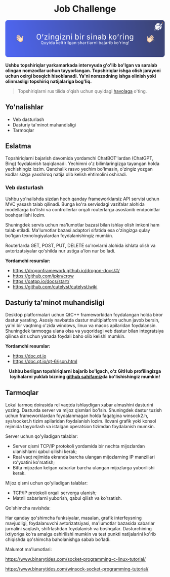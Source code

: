 <h1 align="center">Job Challenge</h1>
<p align="center"><img src="./challenge.png"/></p>

**Ushbu topshiriqlar yarkamarkada intervyuda g'o'lib bo'lgan va saralab olingan nomzodlar uchun tayyorlangan. Topshiriqlar ishga olish jarayoni uchun oxirgi bosqich hisoblanadi. Ya'ni nomzodning ishga olinish yoki olinmasligi topshiriq natijalariga bog'liq.**

> Topshiriqlarni rus tilida o'qish uchun quyidagi [havolaga](./README_RU.md) o'ting.

## Yo'nalishlar

- Veb dasturlash
- Dasturiy ta'minot muhandisligi
- Tarmoqlar

## Eslatma

Topshiriqlarni bajarish davomida yordamchi ChatBOT'lardan (ChatGPT, Bing) foydalanish taqiqlanadi. Yechimni o'z bilimlaringizga tayangan holda yechishingiz lozim. Qanchalik rasvo yechim bo'lmasin, o'zingiz yozgan kodlar sizga yaxshiroq natija olib kelish ehtimolini oshiradi.

### Veb dasturlash

Ushbu yo'nalishda sizdan hech qanday frameworklarsiz API servisi uchun MVC yasash talab qilinadi. Bunga ko'ra servisdagi vazifalar alohida modellarga bo'lishi va controllerlar orqali routerlarga asoslanib endpointlar boshqarilishi lozim.

Shuningdek servis uchun ma'lumotlar bazasi bilan ishlay olish imkoni ham talab etiladi. Ma'lumotlar bazasi adaptori sifatida esa o'zingizga qulay bo'lgan texnologiyalardan foydalanishingiz mumkin.

Routerlarda GET, POST, PUT, DELETE so'rovlarni alohida ishlata olish va avtorizatsiyalar qo'shilda nur ustiga a'lon nur bo'ladi.

**Yordamchi resurslar:**

- https://drogonframework.github.io/drogon-docs/#/
- https://github.com/ipkn/crow
- https://oatpp.io/docs/start/
- https://github.com/cutelyst/cutelyst/wiki

## Dasturiy ta'minot muhandisligi

Desktop platformalari uchun QtC++ frameworkidan foydalangan holda biror dastur yarating. Asosiy navbatda dastur multiplatform uchun javob bersin, ya'ni bir vaqtning o'zida windows, linux va macos apilaridan foydalansin. Shuningdek tarmoqga ulana olsa va yuqoridagi veb dastur bilan integratsiya qilinsa siz uchun yanada foydali baho olib kelishi mumkin.

**Yordamchi resurslar:**

- https://doc.qt.io
- https://doc.qt.io/qt-6/json.html

<p align="center"><b>Ushbu berilgan topshiriqlarni bajarib bo'lgach, o'z GitHub profilingizga loyihalarni yuklab bizning <a href="https://github.com/uzinfocom-org/challenge/discussions">github sahifamiz</a>da bo'lishishingiz mumkin!</b></p>

## Tarmoqlar

Lokal tarmoq doirasida rel vaqtda ishlaydigan xabar almashini dasturini yozing. Dasturda server va mijoz qismlari bo'lsin. Shuningdek dastur tuzish uchun frameworklardan foydalanmagan holda faqatgina winsock2.h, sys/socket.h tizim apilaridan foydalanish lozim. Ilovani grafik yoki konsol rejimida tayyorlash va istalgan operatsion tizimdan foydalanish mumkin. 

Server uchun qo'yiladigan talablar: 

- Server qismi TCP/IP protokoli yordamida bir nechta mijozlardan ulanishlarni qabul qilishi kerak;
- Real vaqt rejimida ekranda barcha ulangan mijozlarning IP manzillari ro'yxatini ko'rsatish;
- Bitta mijozdan kelgan xabarlar barcha ulangan mijozlarga yuborilishi kerak.

Mijoz qismi uchun qo'yiladigan talablar:

- TCP/IP protokoli orqali serverga ulanish;
- Matnli xabarlarni yuborish, qabul qilish va ko‘rsatish.

Qo'shimcha ravishda:

Har qanday qo'shimcha funksiyalar, masalan, grafik interfeysning mavjudligi, foydalanuvchi avtorizatsiyasi, ma'lumotlar bazasida xabarlar jurnalini saqlash, shifrlashdan foydalanish va boshqalar. Dasturchining ixtiyoriga ko'ra amalga oshirilishi mumkin va test punkti natijalarini ko'rib chiqishda qo'shimcha baholanishga sabab bo'ladi.

Malumot ma'lumotlari:

https://www.binarytides.com/socket-programming-c-linux-tutorial/

https://www.binarytides.com/winsock-socket-programming-tutorial/
